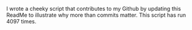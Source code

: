 I wrote a cheeky script that contributes to my Github by updating this ReadMe to illustrate why more than commits matter. This script has run 4097 times.